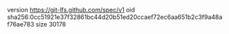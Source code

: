 version https://git-lfs.github.com/spec/v1
oid sha256:0cc51921e37f32861bc44d20b51ed20ccaef72ec6aa651b2c3f9a48af76ae783
size 30178
